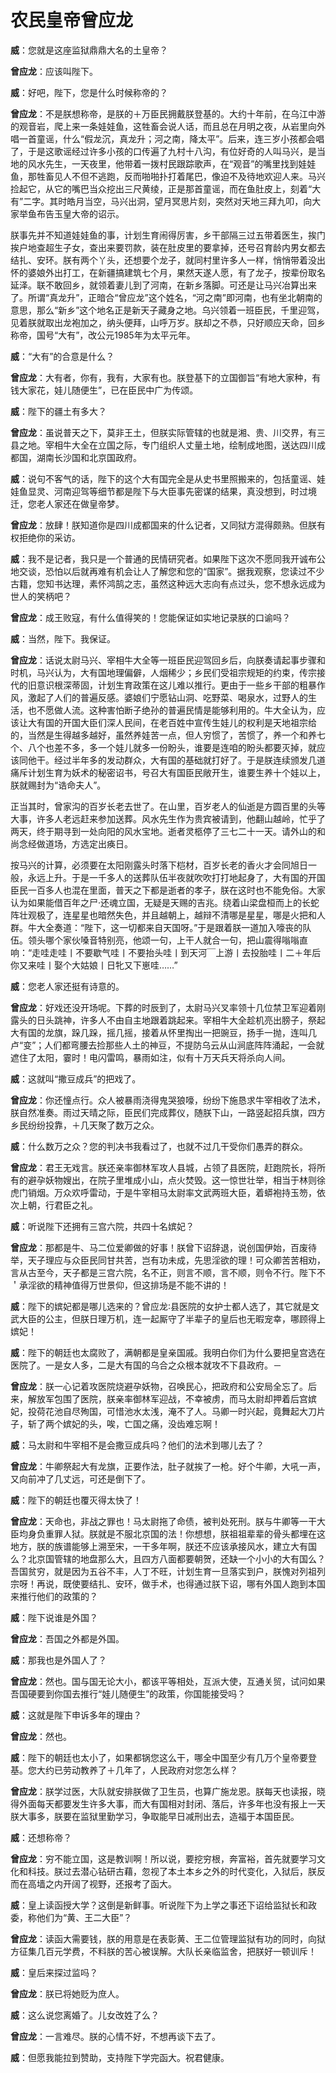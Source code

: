 ﻿# 农民皇帝曾应龙

**威**：您就是这座监狱鼎鼎大名的土皇帝？

**曾应龙**：应该叫陛下。

**威**：好吧，陛下，您是什么时候称帝的？

**曾应龙**：不是朕想称帝，是朕的＋万臣民拥戴朕登基的。大约十年前，在乌江中游的观音岩，爬上来一条娃娃鱼，这牲畜会说人话，而且总在月明之夜，从岩里向外唱一首童谣，什么“假龙沉，真龙升；河之南，降太平”。后来，连三岁小孩都会唱了，于是这歌谣经过许多小孩的口传遍了九村十八沟，有位好奇的人叫马兴，是当地的风水先生，一天夜里，他带着一拨村民跟踪歌声，在“观音”的嘴里找到娃娃鱼，那牲畜见人不但不逃跑，反而啪啪扑打着尾巴，像迫不及待地欢迎人来。马兴捡起它，从它的嘴巴当众挖出三尺黄绫，正是那首童谣，而在鱼肚皮上，刻着“大有”二字。其时皓月当空，马兴出洞，望月冥思片刻，突然对天地三拜九叩，向大家举鱼布告玉皇大帝的诏示。

朕事先并不知道娃娃鱼的事，计划生育闹得厉害，乡干部隔三过五带着医生，挨门挨户地查超生子女，查出来要罚款，装在肚皮里的要拿掉，还号召育龄内男女都去结扎、安环。朕有两个丫头，还想要个龙子，就同村里许多人一样，悄悄带着没出怀的婆娘外出打工，在新疆搞建筑七个月，果然天遂人愿，有了龙子，按辈份取名延泽。联不敢回乡，就领着妻儿到了河南，在新乡落脚。可还是让马兴冶算出来了。所谓“真龙升”，正暗合“曾应龙”这个姓名，“河之南”即河南，也有坐北朝南的意思，那么“新乡”这个地名正是新天子藏身之地。乌兴领着一班臣民，千里迎驾，见着朕就取出龙袍加之，纳头便拜，山呼万岁。朕却之不恭，只好顺应天命，回乡称帝，国号“大有”，改公元1985年为太平元年。

**威**：“大有”的合意是什么？

**曾应龙**：大有者，你有，我有，大家有也。朕登基下的立国御旨“有地大家种，有钱大家花，娃儿随便生”，已在臣民中广为传颂。

**威**：陛下的疆土有多大？

**曾应龙**：虽说普天之下，莫非王土，但朕实际管辖的也就是湘、贵、川交界，有三县之地。宰相牛大全在立国之际，专门组织人丈量土地，绘制成地图，送达四川成都国，湖南长沙国和北京国政府。

**威**：说句不客气的话，陛下的这个大有国完全是从史书里照搬来的，包括童谣、娃娃鱼显灵、河南迎驾等细节都是陛下与大臣事先密谋的结果，真没想到，时过境迁，您老人家还在做皇帝梦。

**曾应龙**：放肆！朕知道你是四川成都国来的什么记者，又同狱方混得颇熟。但朕有权拒绝你的采访。

**威**：我不是记者，我只是一个普通的民情研究者。如果陛下这次不愿同我开诚布公地交谈，恐怕以后就再难有机会让人了解您和您的“国家”。据我观察，您读过不少古籍，您知书达理，素怀鸿鹄之志，虽然这种远大志向有点过头，您不想永远成为世人的笑柄吧？

**曾应龙**：成王败寇，有什么值得笑的！您能保证如实地记录朕的口谕吗？

**威**：当然，陛下。我保证。

**曾应龙**：话说太尉马兴、宰相牛大全等一班臣民迎驾回乡后，向朕奏请起事步骤和时机，马兴认为，大有国地理偏僻，人烟稀少；乡民们受祖宗规矩的约束，传宗接代的旧意识根深蒂固，计划生育政策在这儿难以推行。更由于一些乡干部的粗暴作风，激起了人们的普遍反感。婆娘们宁愿钻山洞、吃野菜、喝泉水，过野人的生活，也不愿做人流。这种害怕断子绝孙的普遍民情是能够利用的。牛大全认为，应该让大有国的开国大臣们深人民间，在老百姓中宣传生娃儿的权利是天地祖宗给的，当然是生得越多越好，虽然养娃苦一点，但人穷惯了，苦惯了，养一个和养七个、八个也差不多，多一个娃儿就多一份盼头，谁要是连咱的盼头都要灭掉，就应该同他干。经过半年多的发动群众，大有国的基础就打好了。于是朕连续颁发几道痛斥计划生育为妖术的秘密诏书，号召大有国臣民敞开生，谁要生养十个娃以上，朕就赐封为“诰命夫人”。

正当其时，曾家沟的百岁长老去世了。在山里，百岁老人的仙逝是方圆百里的头等大事，许多人老远赶来参加送葬。风水先生作为贵宾被请到，他翻山越岭，忙乎了两天，终于期寻到一处向阳的风水宝地。逝者灵柩停了三七二十一天。请外山的和尚念经做道场，方选定出痪日。

按马兴的计算，必须要在太阳刚露头时落下桤材，百岁长老的香火才会同旭日一般，永远上升。于是一千多人的送葬队伍半夜就吹吹打打地起身了，大有国的开国臣民一百多人也混在里面，普天之下都是逝者的孝子，朕在这时也不能免俗。大家认为如果能借百年之尸·还魂立国，无疑是天赐的吉兆。绕着山梁盘桓而上的长蛇阵壮观极了，连星星也暗然失色，并且越朝上，越辩不清哪是星星，哪是火把和人群。牛大全奏道：“陛下，这一切都来自天国呀。”于是跟着朕一道加入嚎丧的队伍。领头哪个家伙嗓音特别亮，他颂一句，上干人就合一句，把山震得嗡嗡直响：“走哇走哇丨不要歇气哇丨不要抬头哇丨到天河￣上游丨去投胎哇丨二＋年后你又来哇丨娶个大姑娘丨日牝又下崽哇……”

**威**：您老人家还挺有诗意的。

**曾应龙**：好戏还没开场呢。下葬的时辰到了，太尉马兴叉率领十几位禁卫军迎着刚露头的日头跳神，许多人不由自主地跟着跳起来。宰相牛大全趁机亮出膀子，祭起大有国的龙旗，跺几跺，摇几摇，接着从怀里掏出一把豌豆，扬手一抛，连叫几卢“变”；人们都弯腰去捡那些人土的神豆，不提防乌云从山涧底阵阵涌起，一会就遮住了太阳，霎时！电闪雷鸣，暴雨如注，似有十万天兵天将杀向人间。

**威**：这就叫“撒豆成兵”的把戏了。

**曾应龙**：你还憧点行。众人被暴雨浇得鬼哭狼嚎，纷纷下施恳求牛宰相收了法术，朕自然准奏。雨过天晴之际，臣民们完成葬仪，随朕下山，一路竖起招兵旗，四方乡民纷纷投靠，＋几天聚了数万之众。

**威**：什么数万之众？您的判决书我看过了，也就不过几干受你们愚弄的群众。

**曾应龙**：君王无戏言。朕还亲率御林军攻人县城，占领了县医院，赶跑院长，将所有的避孕妖物嫂出，在院子里堆成小山，点火焚毁。这一惊世壮举，相当于林则徐虎门销烟。万众欢呼雷动，于是牛宰相马太尉率文武两班大臣，着蟒袍持玉笏，依次上朝，行君臣之礼。

**威**：听说陛下还拥有三宫六院，共四十名嫔妃？

**曾应龙**：那都是牛、马二位爱卿做的好事！朕曾下诏辞退，说创国伊始，百废待举，天子理应与众臣民同甘共苦，岂有功未成，先思淫欲的理！可众卿苦苦相劝，言从古至今，天子都是三宫六院，名不正，则言不顺，言不顺，则令不行。陛下不＇承淫欲的精神值得万世景仰，但这排场是不能不讲的！

**威**：陛下的嫔妃都是哪儿选来的？曾应龙∶县医院的女护士都人选了，其它就是文武大臣的公主，但朕日理万机，连一起厮守了半辈子的皇后也无暇宠幸，哪顾得上嫔妃！

**威**：陛下的朝廷也太腐败了，满朝都是皇亲国戚。我明白你们为什么要把皇宫选在医院了。一是女人多，二是大有国的乌合之众根本就攻不下县政府。－

**曾应龙**：朕一心记着攻医院烧避孕妖物，召唤民心，把政府和公安局全忘了。后来，解放军包围了医院，朕亲率御林军迎战，不幸被虏，而马太尉却押着后宫嫔妃，投荷花池自尽殉国，可惜池水太浅，淹不了人。马卿一时兴起，竟舞起大刀片子，斩了两个嫔妃的头，唉，亡国之痛，没齿难忘啊！

**威**：马太尉和牛宰相不是会撒豆成兵吗？他们的法术到哪儿去了？

**曾应龙**：牛卿祭起大有龙旗，正要作法，肚子就挨了一枪。好个牛卿，大吼一声，又向前冲了几丈远，可还是倒下了。

**威**：陛下的朝廷也覆灭得太快了！

**曾应龙**：天命也，非战之罪也！马太尉拖了命债，被判处死刑。朕与牛卿等一干大臣均身负重罪人狱。朕就是不服北京国的法！你想想，朕祖祖辈辈的骨头都埋在这地方，朕的族谱能够上溯至宋，一干多年啊，朕还不应该承接风水，建立大有国么？北京国管辖的地盘那么大，且四方八面都要朝贺，还缺一个小小的大有国么？吾国贫穷，就是因为五谷不丰，人丁不旺，计划生育一旦落实到户，朕愧对列祖列宗呀！再说，既使要结扎、安环，做手术，也得通过朕下诏，哪有外国人跑到本国来推行他们的政策的？

**威**：陛下说谁是外国？

**曾应龙**：吾国之外都是外国。

**威**：那我也是外国人了？

**曾应龙**：然也。国与国无论大小，都该平等相处，互派大使，互通关贸，试问如果吾国硬要到你国去推行“娃儿随便生”的政策，你国能接受吗？

**威**：这就是陛下申诉多年的理由？

**曾应龙**：然也。

**威**：陛下的朝廷也太小了，如果都锅您这么干，哪全中国至少有几万个皇帝要登基。您大约已劳动教养了＋几年了，人民政府对您怎么样？

**曾应龙**：朕学过医，大队就安排朕做了卫生员，也算广施龙恩。朕每天也读报，晓得外面每天都要发生许多大事，而大有国相对封闭、落后，许多年也没有报上一天朕大事多，朕要在监狱里勤学习，争取能早日减刑出去，造福于本国臣民。

**威**：还想称帝？

**曾应龙**：穷不能立国，这是教训啊！所以说，要挖穷根，奔富裕，首先就要学习文化和科技。朕过去潜心钻研古藉，忽视了本土本乡之外的时代变化，入狱后，朕反而在高墙之内开阔了视野，还报考了函大。

**威**：皇上读函授大学？这倒是新鲜事。听说陛下为上学之事还下诏给监狱长和政委，称他们为“黄、王二大臣”？

**曾应龙**：读函大需要钱，朕的用意是在表彰黄、王二位管理监狱有功的同时，向狱方征集几百元学费，不料朕的苦心被误解。大队长亲临监舍，把朕好一顿训斥！

**威**：皇后来探过监吗？

**曾应龙**：朕已将她贬为庶人。

**威**：这么说您离婚了。儿女改姓了么？

**曾应龙**：一言难尽。朕的心情不好，不想再谈下去了。

**威**：但愿我能拉到赞助，支持陛下学完函大。祝君健康。
